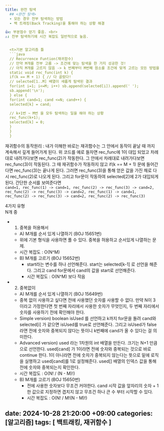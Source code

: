 ```yaml
---
title: 완전 탐색
  ## <완전 탐색>
  - 모든 경우 전부 탐색하는 방법
  - 백 트래킹(Back Tracking)을 통해야 하는 상황 해결

👍: 부분점수 얻기 좋음. <br>
⚠️: 전부 탐색하기에 시간 복잡도 일반적으로 높음.


  <t>기본 알고리즘 틀
  ```java
  // Recurrence Funtion(재귀함수)
  // 만약 M개를 전부 고름 -> 조건에 맞는 탐색을 한 가지 성공한 것!
  // 아직 M개를 고르지 않음 -> k 번째부터 M번째 원소를 조건에 맞게 고르는 모든 방법을 시도한다.
  static void rec_func(int k) {
  if(k == M + 1) { // 다 골랐다!
  // selected[1..M] 배열이 새롭게 탐색된 결과
  for(int i=1; i<=M; i++) sb.append(selected[i]).append(' ');
  sb.append('\n');
  } else {
  for(int cand=1; cand <=N; cand++) {
  selected[k] = cand;

  // k+1번 ~ M번 을 모두 탐색하는 일을 해야 하는 상황
  rec_func(k+1);
  selected[k] = 0;
  }
  }
  }
  ```

재귀함수의 동작원리 : 내가 이해한 바로는 재귀함수는 그 안에서 동작이 끝날 때 까지 계속해서 깊게 들어가게 된다. 위 코드를 예로 들자면
  rec_func에 1이 대입 되었고 차례대로 내려가다보면 rec_func(2)가 작동한다. 그 안에서 차례대로 내려가다보면 rec_func(3)이 작동된다.
  그 때 재귀함수가 작동하지 않고 if(k == M + 1) 문에 들어간다면 rec_func(3)는 끝나게 된다. 그러면 rec_func(3)을 통해 얻은 값을
  가진 채로 다시 rec_func(2)로 나오게 된다. 그리고 for문이 작동하여 selected[2]에 2가 대입되게 된다. 간단한 순서를 보여준다면<br>
  `cand=1, rec_func(1) -> cand=1, rec_func(2) -> rec_func(3) -> cand=2, rec_func(2) -> rec_func(3) -> cand=2, rec_func(1)
  -> cand=1, rec_func(2) -> rec_func(3) -> cand=2, rec_func(2) -> rec_func(3)`


  4가지 유형 <br>
  N개 중
- 1) 중복을 허용해서
    - A) M개를 순서 있게 나열하기 (BOJ 15651번)
    - 위에 기본 형식을 사용하면 풀 수 있다. 중복을 허용하고 순서있게 나열하는 문제.
    - 시간 복잡도 : O(N^M)
    - B) M개를 고르기 (BOJ 15652번)
        - start라는 변수를 하나 선언해준다. start는 selected[k-1] 로 선언을 해준다. 그리고 cand for문에서 cand의 값을
        start로 선언해준다.
        - 시간 복잡도 : O(N^M) 보다 작음
- 2) 중복없이
    - A) M개를 순서 있게 나열하기 (BOJ 15649번)
    - 중복 없이 사용하고 싶다면 전에 사용했던 숫자를 사용할 수 없다. 만약 N이 3이라고 가정한다면 첫 번째 자리에서
    사용한 숫자가 무엇인지, 두 번째 자리에서 숫자를 사용하기 전에  확인해야 한다.
    - Simple version) boolean isUsed 를 선언하고 k까지 for문을 돌려 cand와 selected[i] 가 같으면 isUsed를 true로 선언해준다. 그리고
    isUsed가 false라면 전에 숫자와 중복되지 않다는 뜻이니 k번째에 cand가 올 수 있다는 걸 의미한다.
    - Advanced version) used 라는 1차원의 int 배열을 만든다. 크기는 N+1 만큼으로 선언한다. used[cand] 가 1이라면
    전에 숫자와 중복되는 것으로 바로 continue 한다. 1이 아니라면 전에 숫자가 중복되지 않는다는 뜻으로 밑에 로직을 실행하고
    used[cand]를 1로 설정해준다. used[] 배열의 인덱스 값을 통해 전에 숫자와 중복되는지 확인한다.
    - 시간 복잡도 : O(N! / (N - M)!)
    - B) M개를 고르기 (BOJ 15650번)
        - 전에 사용한 숫자보다 무조건 커야한다. cand 시작 값을 앞자리의 숫자 + 1 한 값으로 지정하면 겹치지 않고 무조건 하나 큰
        수 부터 시작할 수 있다.
        - 시간 복잡도 : O(N! / M!(N - M)!)



date: 2024-10-28 21:20:00 +09:00
categories: [알고리즘]
tags:
  [
    백트래킹,
    재귀함수
  ]
---
```

